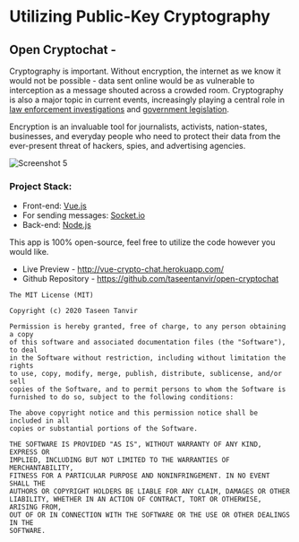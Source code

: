 # Utilizing Public-Key Cryptography

## Open Cryptochat -

Cryptography is important. Without encryption, the internet as we know it would not be possible - data sent online would be as vulnerable to interception as a message shouted across a crowded room. Cryptography is also a major topic in current events, increasingly playing a central role in [law enforcement investigations](https://en.wikipedia.org/wiki/FBI%E2%80%93Apple_encryption_dispute) and [government legislation](https://www.politico.com/tipsheets/morning-cybersecurity/2017/11/10/texas-shooting-could-revive-encryption-legislation-223290).

Encryption is an invaluable tool for journalists, activists, nation-states, businesses, and everyday people who need to protect their data from the ever-present threat of hackers, spies, and advertising agencies.

![Screenshot 5](https://cdn.patricktriest.com/blog/images/posts/e2e-chat/screenshot_5.png)

### Project Stack:

- Front-end: [Vue.js](https://vuejs.org/)
- For sending messages: [Socket.io](https://socket.io/)
- Back-end: [Node.js](https://nodejs.org/en/)

This app is 100% open-source, feel free to utilize the code however you would like.

- Live Preview - http://vue-crypto-chat.herokuapp.com/
- Github Repository - https://github.com/taseentanvir/open-cryptochat

```
The MIT License (MIT)

Copyright (c) 2020 Taseen Tanvir

Permission is hereby granted, free of charge, to any person obtaining a copy
of this software and associated documentation files (the "Software"), to deal
in the Software without restriction, including without limitation the rights
to use, copy, modify, merge, publish, distribute, sublicense, and/or sell
copies of the Software, and to permit persons to whom the Software is
furnished to do so, subject to the following conditions:

The above copyright notice and this permission notice shall be included in all
copies or substantial portions of the Software.

THE SOFTWARE IS PROVIDED "AS IS", WITHOUT WARRANTY OF ANY KIND, EXPRESS OR
IMPLIED, INCLUDING BUT NOT LIMITED TO THE WARRANTIES OF MERCHANTABILITY,
FITNESS FOR A PARTICULAR PURPOSE AND NONINFRINGEMENT. IN NO EVENT SHALL THE
AUTHORS OR COPYRIGHT HOLDERS BE LIABLE FOR ANY CLAIM, DAMAGES OR OTHER
LIABILITY, WHETHER IN AN ACTION OF CONTRACT, TORT OR OTHERWISE, ARISING FROM,
OUT OF OR IN CONNECTION WITH THE SOFTWARE OR THE USE OR OTHER DEALINGS IN THE
SOFTWARE.
```

